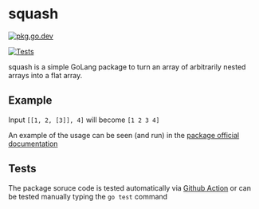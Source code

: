 squash
=======

[![pkg.go.dev](https://pkg.go.dev/badge/github.com/manuelcoppotelli/squash)](https://pkg.go.dev/github.com/manuelcoppotelli/squash)

[![Tests](https://github.com/manuelcoppotelli/squash/workflows/Tests/badge.svg)](https://github.com/manuelcoppotelli/squash/actions)

squash is a simple GoLang package to turn an array of arbitrarily nested arrays
into a flat array.


## Example

Input `[[1, 2, [3]], 4]` will become `[1 2 3 4]`

An example of the usage can be seen (and run) in the
[package official documentation](https://pkg.go.dev/github.com/manuelcoppotelli/squash#example-Integers)


## Tests

The package soruce code is tested automatically via
[Github Action](https://github.com/manuelcoppotelli/squash/actions/workflows/tests.yaml)
or can be tested manually typing the `go test` command
